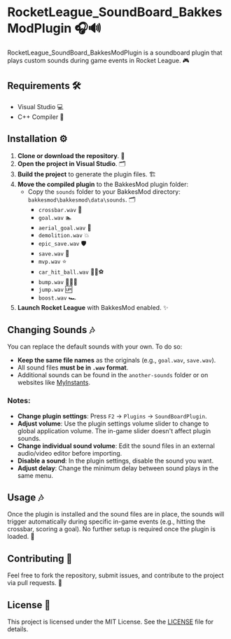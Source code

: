 # RocketLeague_SoundBoard_BakkesModPlugin 🎧🔊

RocketLeague_SoundBoard_BakkesModPlugin is a soundboard plugin that plays custom sounds during game events in Rocket League. 🎮

## Requirements 🛠️

- Visual Studio 💻
- C++ Compiler 🔧

## Installation ⚙️

1. **Clone or download the repository**. 🔅
2. **Open the project in Visual Studio**. 🗂
3. **Build the project** to generate the plugin files. 🏗️
4. **Move the compiled plugin** to the BakkesMod plugin folder:
   - Copy the `sounds` folder to your BakkesMod directory: `bakkesmod\bakkesmod\data\sounds`. 🗂
     - `crossbar.wav` 🥅
     - `goal.wav` 🏊
     - `aerial_goal.wav` 🏀
     - `demolition.wav` 💥
     - `epic_save.wav` 🛡️
     - `save.wav` 🫄
     - `mvp.wav` ⭐
     - `car_hit_ball.wav` 🚗💥⚽
     - `bump.wav` 🚗💥🚙
     - `jump.wav` 🆙
     - `boost.wav` 🏎
5. **Launch Rocket League** with BakkesMod enabled. ✨

## Changing Sounds 🎶

You can replace the default sounds with your own. To do so:

- **Keep the same file names** as the originals (e.g., `goal.wav`, `save.wav`).
- All sound files **must be in `.wav` format**.
- Additional sounds can be found in the `another-sounds` folder or on websites like [MyInstants](https://www.myinstants.com/en/index/fr/).

### Notes:

- **Change plugin settings**: Press `F2` -> `Plugins` -> `SoundBoardPlugin`.
- **Adjust volume**: Use the plugin settings volume slider to change to global application volume. The in-game slider doesn't affect plugin sounds.
- **Change individual sound volume**: Edit the sound files in an external audio/video editor before importing.
- **Disable a sound**: In the plugin settings, disable the sound you want.
- **Adjust delay**: Change the minimum delay between sound plays in the same menu.

## Usage 🎶

Once the plugin is installed and the sound files are in place, the sounds will trigger automatically during specific in-game events (e.g., hitting the crossbar, scoring a goal). No further setup is required once the plugin is loaded. 🎉

## Contributing 🤝

Feel free to fork the repository, submit issues, and contribute to the project via pull requests. 🔄

## License 📜

This project is licensed under the MIT License. See the [LICENSE](LICENSE) file for details.
